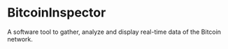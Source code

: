 # BitcoinInspector
A software tool to gather, analyze and display real-time data of the Bitcoin network.
